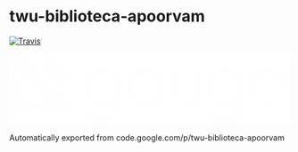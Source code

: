 # twu-biblioteca-apoorvam

[![Travis](https://img.shields.io/travis/rust-lang/rust.svg)](https://github.com/apoorvam/twu-biblioteca-apoorvam)

[![Gauge Badge](https://github.com/getgauge/getgauge.github.io/blob/master/assets/images/Gauge_logo.svg)](http://getgauge.io)

Automatically exported from code.google.com/p/twu-biblioteca-apoorvam
